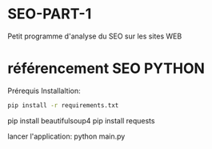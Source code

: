 # SEO-PART-1
Petit programme d'analyse du SEO sur les sites WEB 
# référencement SEO PYTHON

Prérequis
Installaltion:

```bash
pip install -r requirements.txt
```



pip install beautifulsoup4
pip install requests

lancer l'application:
python main.py

